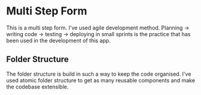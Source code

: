 <!-- @format -->

# Multi Step Form

This is a multi step form. I've used agile development method. Planning -> writing code -> testing -> deploying in small sprints is the practice that has been used in the development of this app.

## Folder Structure

The folder structure is build in such a way to keep the code organised. I've used atomic folder structure to get as many reusable components and make the codebase extensible.

